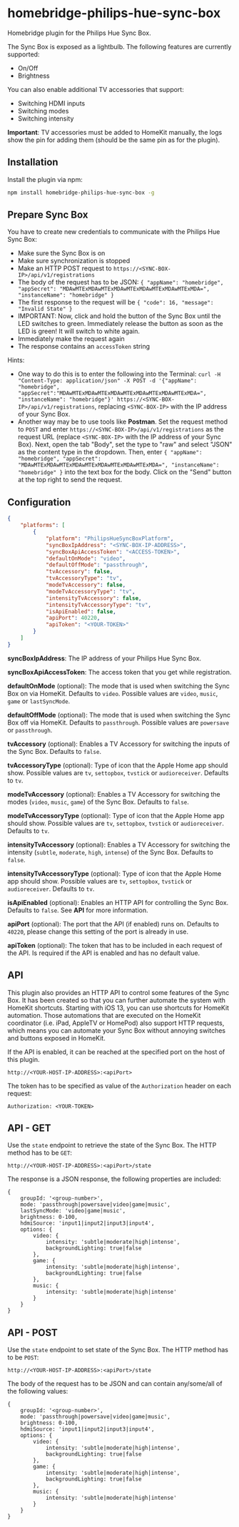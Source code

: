 # homebridge-philips-hue-sync-box

Homebridge plugin for the Philips Hue Sync Box. 

The Sync Box is exposed as a lightbulb. The following features are currently supported:
* On/Off
* Brightness

You can also enable additional TV accessories that support:
* Switching HDMI inputs
* Switching modes
* Switching intensity

**Important**: TV accessories must be added to HomeKit manually, the logs show the pin for adding them (should be the same pin as for the plugin).

## Installation

Install the plugin via npm:

```bash
npm install homebridge-philips-hue-sync-box -g
```

## Prepare Sync Box

You have to create new credentials to communicate with the Philips Hue Sync Box:
* Make sure the Sync Box is on
* Make sure synchronization is stopped
* Make an HTTP POST request to `https://<SYNC-BOX-IP>/api/v1/registrations`
* The body of the request has to be JSON: `{ "appName": "homebridge", "appSecret": "MDAwMTExMDAwMTExMDAwMTExMDAwMTExMDAwMTExMDA=", "instanceName": "homebridge" }`
* The first response to the request will be `{ "code": 16, "message": "Invalid State" }`
* IMPORTANT: Now, click and hold the button of the Sync Box until the LED switches to green. Immediately release the button as soon as the LED is green! It will switch to white again.
* Immediately make the request again
* The response contains an `accessToken` string

Hints:
* One way to do this is to enter the following into the Terminal: `curl -H "Content-Type: application/json" -X POST -d '{"appName": "homebridge", "appSecret":"MDAwMTExMDAwMTExMDAwMTExMDAwMTExMDAwMTExMDA=", "instanceName": "homebridge"}' https://<SYNC-BOX-IP>/api/v1/registrations`, replacing `<SYNC-BOX-IP>` with the IP address of your Sync Box.
* Another way may be to use tools like **Postman**. Set the request method to `POST` and enter `https://<SYNC-BOX-IP>/api/v1/registrations` as the request URL (replace `<SYNC-BOX-IP>` with the IP address of your Sync Box). Next, open the tab "Body", set the type to "raw" and select "JSON" as the content type in the dropdown. Then, enter `{ "appName": "homebridge", "appSecret": "MDAwMTExMDAwMTExMDAwMTExMDAwMTExMDAwMTExMDA=", "instanceName": "homebridge" }` into the text box for the body. Click on the "Send" button at the top right to send the request.

## Configuration

```json
{
    "platforms": [
        {
            "platform": "PhilipsHueSyncBoxPlatform",
            "syncBoxIpAddress": "<SYNC-BOX-IP-ADDRESS>",
            "syncBoxApiAccessToken": "<ACCESS-TOKEN>",
            "defaultOnMode": "video",
            "defaultOffMode": "passthrough",
            "tvAccessory": false,
            "tvAccessoryType": "tv",
            "modeTvAccessory": false,
            "modeTvAccessoryType": "tv",
            "intensityTvAccessory": false,
            "intensityTvAccessoryType": "tv",
            "isApiEnabled": false,
            "apiPort": 40220,
            "apiToken": "<YOUR-TOKEN>"
        }
    ]
}
```

**syncBoxIpAddress**: The IP address of your Philips Hue Sync Box.

**syncBoxApiAccessToken**: The access token that you get while registration.

**defaultOnMode** (optional): The mode that is used when switching the Sync Box on via HomeKit. Defaults to `video`. Possible values are `video`, `music`, `game` or `lastSyncMode`.

**defaultOffMode** (optional): The mode that is used when switching the Sync Box off via HomeKit. Defaults to `passthrough`. Possible values are `powersave` or `passthrough`.

**tvAccessory** (optional): Enables a TV Accessory for switching the inputs of the Sync Box. Defaults to `false`.

**tvAccessoryType** (optional): Type of icon that the Apple Home app should show. Possible values are `tv`, `settopbox`, `tvstick` or `audioreceiver`. Defaults to `tv`.

**modeTvAccessory** (optional): Enables a TV Accessory for switching the modes (`video`, `music`, `game`) of the Sync Box. Defaults to `false`.

**modeTvAccessoryType** (optional): Type of icon that the Apple Home app should show. Possible values are `tv`, `settopbox`, `tvstick` or `audioreceiver`. Defaults to `tv`.

**intensityTvAccessory** (optional): Enables a TV Accessory for switching the intensity (`subtle`, `moderate`, `high`, `intense`) of the Sync Box. Defaults to `false`.

**intensityTvAccessoryType** (optional): Type of icon that the Apple Home app should show. Possible values are `tv`, `settopbox`, `tvstick` or `audioreceiver`. Defaults to `tv`.

**isApiEnabled** (optional): Enables an HTTP API for controlling the Sync Box. Defaults to `false`. See **API** for more information.

**apiPort** (optional): The port that the API (if enabled) runs on. Defaults to `40220`, please change this setting of the port is already in use.

**apiToken** (optional): The token that has to be included in each request of the API. Is required if the API is enabled and has no default value.

## API

This plugin also provides an HTTP API to control some features of the Sync Box. It has been created so that you can further automate the system with HomeKit shortcuts. Starting with iOS 13, you can use shortcuts for HomeKit automation. Those automations that are executed on the HomeKit coordinator (i.e. iPad, AppleTV or HomePod) also support HTTP requests, which means you can automate your Sync Box without annoying switches and buttons exposed in HomeKit.

If the API is enabled, it can be reached at the specified port on the host of this plugin. 
```
http://<YOUR-HOST-IP-ADDRESS>:<apiPort>
```

The token has to be specified as value of the `Authorization` header on each request:
```
Authorization: <YOUR-TOKEN>
```

## API - GET

Use the `state` endpoint to retrieve the state of the Sync Box. The HTTP method has to be `GET`:
```
http://<YOUR-HOST-IP-ADDRESS>:<apiPort>/state
```

The response is a JSON response, the following properties are included:
```
{
    groupId: '<group-number>',
    mode: 'passthrough|powersave|video|game|music',
    lastSyncMode: 'video|game|music',
    brightness: 0-100,
    hdmiSource: 'input1|input2|input3|input4',
    options: {
        video: {
            intensity: 'subtle|moderate|high|intense',
            backgroundLighting: true|false
        },
        game: {
            intensity: 'subtle|moderate|high|intense',
            backgroundLighting: true|false
        },
        music: {
            intensity: 'subtle|moderate|high|intense'
        }
    }
}
```

## API - POST

Use the `state` endpoint to set state of the Sync Box. The HTTP method has to be `POST`:
```
http://<YOUR-HOST-IP-ADDRESS>:<apiPort>/state
```

The body of the request has to be JSON and can contain any/some/all of the following values:
```
{
    groupId: '<group-number>',
    mode: 'passthrough|powersave|video|game|music',
    brightness: 0-100,
    hdmiSource: 'input1|input2|input3|input4',
    options: {
        video: {
            intensity: 'subtle|moderate|high|intense',
            backgroundLighting: true|false
        },
        game: {
            intensity: 'subtle|moderate|high|intense',
            backgroundLighting: true|false
        },
        music: {
            intensity: 'subtle|moderate|high|intense'
        }
    }
}
```
